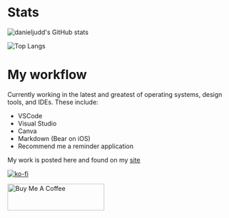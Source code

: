 <!--
**danieljudd/danieljudd** is a ✨ _special_ ✨ repository because its `README.md` (this file) appears on your GitHub profile.

Here are some ideas to get you started:

- 🔭 I’m currently working on ...
- 🌱 I’m currently learning ...
- 👯 I’m looking to collaborate on ...
- 🤔 I’m looking for help with ...
- 💬 Ask me about ...
- 📫 How to reach me: ...
- ⚡ Fun fact: ...
-->

# Stats
![danieljudd's GitHub stats](https://github-readme-stats.vercel.app/api?username=danieljudd&count_private=true&show_icons=true&locale=en&theme=cobalt2)

![Top Langs](https://github-readme-stats.vercel.app/api/top-langs/?username=danieljudd&layout=compact&hide=c,roff,makefile&theme=cobalt2)

#  My workflow
Currently working in the latest and greatest of operating systems, design tools, and IDEs. These include:
- VSCode
- Visual Studio
- Canva
- Markdown (Bear on iOS)
- Recommend me a reminder application

My work is posted here and found on my [site](https://danieljudd.xyz/)

[![ko-fi](https://ko-fi.com/img/githubbutton_sm.svg)](https://ko-fi.com/P5P0V8PGX)

<a href="https://www.buymeacoffee.com/danieljudd" target="_blank"><img src="https://cdn.buymeacoffee.com/buttons/v2/default-yellow.png" alt="Buy Me A Coffee" style="height: 60px !important;width: 217px !important;" ></a>
